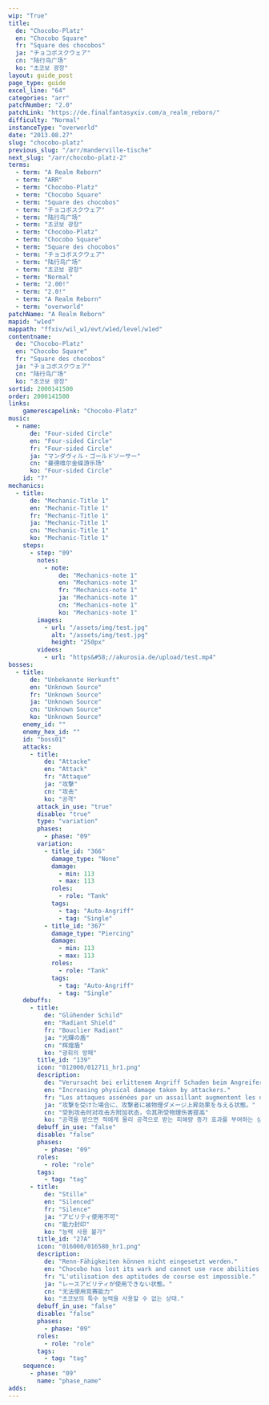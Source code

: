 ```yaml
---
wip: "True"
title:
  de: "Chocobo-Platz"
  en: "Chocobo Square"
  fr: "Square des chocobos"
  ja: "チョコボスクウェア"
  cn: "陆行鸟广场"
  ko: "초코보 광장"
layout: guide_post
page_type: guide
excel_line: "64"
categories: "arr"
patchNumber: "2.0"
patchLink: "https://de.finalfantasyxiv.com/a_realm_reborn/"
difficulty: "Normal"
instanceType: "overworld"
date: "2013.08.27"
slug: "chocobo-platz"
previous_slug: "/arr/manderville-tische"
next_slug: "/arr/chocobo-platz-2"
terms:
  - term: "A Realm Reborn"
  - term: "ARR"
  - term: "Chocobo-Platz"
  - term: "Chocobo Square"
  - term: "Square des chocobos"
  - term: "チョコボスクウェア"
  - term: "陆行鸟广场"
  - term: "초코보 광장"
  - term: "Chocobo-Platz"
  - term: "Chocobo Square"
  - term: "Square des chocobos"
  - term: "チョコボスクウェア"
  - term: "陆行鸟广场"
  - term: "초코보 광장"
  - term: "Normal"
  - term: "2.00!"
  - term: "2.0!"
  - term: "A Realm Reborn"
  - term: "overworld"
patchName: "A Realm Reborn"
mapid: "w1ed"
mappath: "ffxiv/wil_w1/evt/w1ed/level/w1ed"
contentname:
  de: "Chocobo-Platz"
  en: "Chocobo Square"
  fr: "Square des chocobos"
  ja: "チョコボスクウェア"
  cn: "陆行鸟广场"
  ko: "초코보 광장"
sortid: 2000141500
order: 2000141500
links:
    gamerescapelink: "Chocobo-Platz"
music:
  - name:
      de: "Four-sided Circle"
      en: "Four-sided Circle"
      fr: "Four-sided Circle"
      ja: "マンダヴィル・ゴールドソーサー"
      cn: "曼德维尔金碟游乐场"
      ko: "Four-sided Circle"
    id: "7"
mechanics:
  - title:
      de: "Mechanic-Title 1"
      en: "Mechanic-Title 1"
      fr: "Mechanic-Title 1"
      ja: "Mechanic-Title 1"
      cn: "Mechanic-Title 1"
      ko: "Mechanic-Title 1"
    steps:
      - step: "09"
        notes:
          - note:
              de: "Mechanics-note 1"
              en: "Mechanics-note 1"
              fr: "Mechanics-note 1"
              ja: "Mechanics-note 1"
              cn: "Mechanics-note 1"
              ko: "Mechanics-note 1"
        images:
          - url: "/assets/img/test.jpg"
            alt: "/assets/img/test.jpg"
            height: "250px"
        videos:
          - url: "https&#58;//akurosia.de/upload/test.mp4"
bosses:
  - title:
      de: "Unbekannte Herkunft"
      en: "Unknown Source"
      fr: "Unknown Source"
      ja: "Unknown Source"
      cn: "Unknown Source"
      ko: "Unknown Source"
    enemy_id: ""
    enemy_hex_id: ""
    id: "boss01"
    attacks:
      - title:
          de: "Attacke"
          en: "Attack"
          fr: "Attaque"
          ja: "攻撃"
          cn: "攻击"
          ko: "공격"
        attack_in_use: "true"
        disable: "true"
        type: "variation"
        phases:
          - phase: "09"
        variation:
          - title_id: "366"
            damage_type: "None"
            damage:
              - min: 113
              - max: 113
            roles:
              - role: "Tank"
            tags:
              - tag: "Auto-Angriff"
              - tag: "Single"
          - title_id: "367"
            damage_type: "Piercing"
            damage:
              - min: 113
              - max: 113
            roles:
              - role: "Tank"
            tags:
              - tag: "Auto-Angriff"
              - tag: "Single"
    debuffs:
      - title:
          de: "Glühender Schild"
          en: "Radiant Shield"
          fr: "Bouclier Radiant"
          ja: "光輝の盾"
          cn: "辉煌盾"
          ko: "광휘의 방패"
        title_id: "139"
        icon: "012000/012711_hr1.png"
        description:
          de: "Verursacht bei erlittenem Angriff Schaden beim Angreifer."
          en: "Increasing physical damage taken by attackers."
          fr: "Les attaques assénées par un assaillant augmentent les dégâts physiques que celui-ci reçoit."
          ja: "攻撃を受けた場合に、攻撃者に被物理ダメージ上昇効果を与える状態。"
          cn: "受到攻击时对攻击方附加状态，令其所受物理伤害提高"
          ko: "공격을 받으면 적에게 물리 공격으로 받는 피해량 증가 효과를 부여하는 상태."
        debuff_in_use: "false"
        disable: "false"
        phases:
          - phase: "09"
        roles:
          - role: "role"
        tags:
          - tag: "tag"
      - title:
          de: "Stille"
          en: "Silenced"
          fr: "Silence"
          ja: "アビリティ使用不可"
          cn: "能力封印"
          ko: "능력 사용 불가"
        title_id: "27A"
        icon: "016000/016580_hr1.png"
        description:
          de: "Renn-Fähigkeiten können nicht eingesetzt werden."
          en: "Chocobo has lost its wark and cannot use race abilities."
          fr: "L'utilisation des aptitudes de course est impossible."
          ja: "レースアビリティが使用できない状態。"
          cn: "无法使用竞赛能力"
          ko: "초코보의 특수 능력을 사용할 수 없는 상태."
        debuff_in_use: "false"
        disable: "false"
        phases:
          - phase: "09"
        roles:
          - role: "role"
        tags:
          - tag: "tag"
    sequence:
      - phase: "09"
        name: "phase_name"
adds:
---
```

